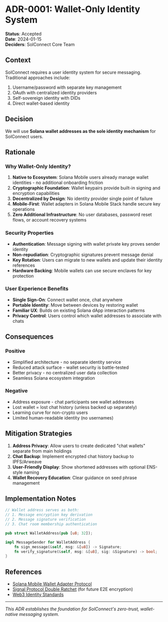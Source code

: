 # ADR-0001: Wallet-Only Identity System

**Status**: Accepted  
**Date**: 2024-01-15  
**Deciders**: SolConnect Core Team

## Context

SolConnect requires a user identity system for secure messaging. Traditional approaches include:
1. Username/password with separate key management
2. OAuth with centralized identity providers
3. Self-sovereign identity with DIDs
4. Direct wallet-based identity

## Decision

We will use **Solana wallet addresses as the sole identity mechanism** for SolConnect users.

## Rationale

### Why Wallet-Only Identity?

1. **Native to Ecosystem**: Solana Mobile users already manage wallet identities - no additional onboarding friction
2. **Cryptographic Foundation**: Wallet keypairs provide built-in signing and encryption capabilities
3. **Decentralized by Design**: No identity provider single point of failure
4. **Mobile-First**: Wallet adapters in Solana Mobile Stack handle secure key operations
5. **Zero Additional Infrastructure**: No user databases, password reset flows, or account recovery systems

### Security Properties

- **Authentication**: Message signing with wallet private key proves sender identity
- **Non-repudiation**: Cryptographic signatures prevent message denial
- **Key Rotation**: Users can migrate to new wallets and update their identity references
- **Hardware Backing**: Mobile wallets can use secure enclaves for key protection

### User Experience Benefits

- **Single Sign-On**: Connect wallet once, chat anywhere
- **Portable Identity**: Move between devices by restoring wallet
- **Familiar UX**: Builds on existing Solana dApp interaction patterns
- **Privacy Control**: Users control which wallet addresses to associate with chats

## Consequences

### Positive
- Simplified architecture - no separate identity service
- Reduced attack surface - wallet security is battle-tested
- Better privacy - no centralized user data collection
- Seamless Solana ecosystem integration

### Negative
- Address exposure - chat participants see wallet addresses
- Lost wallet = lost chat history (unless backed up separately)
- Learning curve for non-crypto users
- Limited human-readable identity (no usernames)

## Mitigation Strategies

1. **Address Privacy**: Allow users to create dedicated "chat wallets" separate from main holdings
2. **Chat Backup**: Implement encrypted chat history backup to IPFS/Arweave
3. **User-Friendly Display**: Show shortened addresses with optional ENS-style naming
4. **Wallet Recovery Education**: Clear guidance on seed phrase management

## Implementation Notes

```rust
// Wallet address serves as both:
// 1. Message encryption key derivation
// 2. Message signature verification
// 3. Chat room membership authentication

pub struct WalletAddress(pub [u8; 32]);

impl MessageSender for WalletAddress {
    fn sign_message(&self, msg: &[u8]) -> Signature;
    fn verify_signature(&self, msg: &[u8], sig: &Signature) -> bool;
}
```

## References

- [Solana Mobile Wallet Adapter Protocol](https://github.com/solana-mobile/mobile-wallet-adapter)
- [Signal Protocol Double Ratchet](https://signal.org/docs/specifications/doubleratchet/) (for future E2E encryption)
- [Web3 Identity Standards](https://w3c-ccg.github.io/did-spec/)

---

*This ADR establishes the foundation for SolConnect's zero-trust, wallet-native messaging system.* 